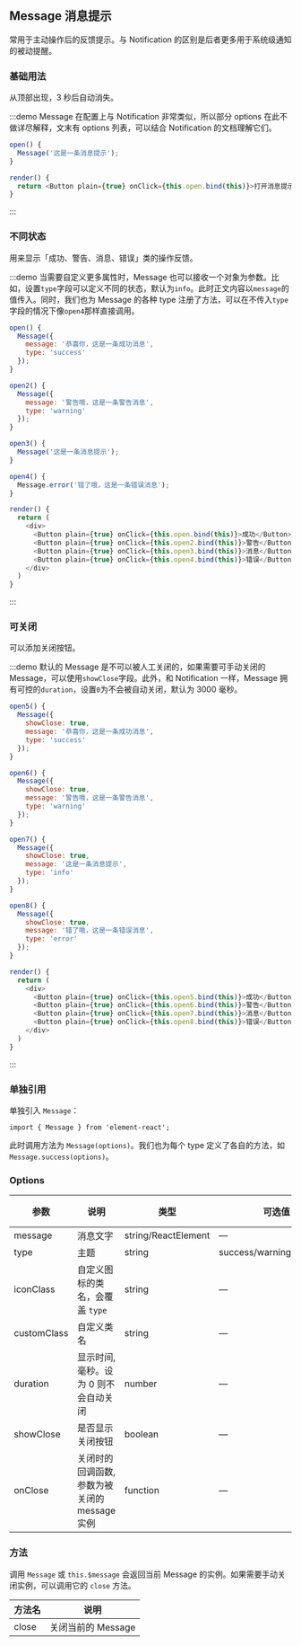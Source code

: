 ## Message 消息提示

常用于主动操作后的反馈提示。与 Notification 的区别是后者更多用于系统级通知的被动提醒。

### 基础用法

从顶部出现，3 秒后自动消失。

:::demo Message 在配置上与 Notification 非常类似，所以部分 options 在此不做详尽解释，文末有 options 列表，可以结合 Notification 的文档理解它们。

```js
open() {
  Message('这是一条消息提示');
}

render() {
  return <Button plain={true} onClick={this.open.bind(this)}>打开消息提示</Button>
}
```
:::

### 不同状态

用来显示「成功、警告、消息、错误」类的操作反馈。

:::demo 当需要自定义更多属性时，Message 也可以接收一个对象为参数。比如，设置`type`字段可以定义不同的状态，默认为`info`。此时正文内容以`message`的值传入。同时，我们也为 Message 的各种 type 注册了方法，可以在不传入`type`字段的情况下像`open4`那样直接调用。

```js
open() {
  Message({
    message: '恭喜你，这是一条成功消息',
    type: 'success'
  });
}

open2() {
  Message({
    message: '警告哦，这是一条警告消息',
    type: 'warning'
  });
}

open3() {
  Message('这是一条消息提示');
}

open4() {
  Message.error('错了哦，这是一条错误消息');
}

render() {
  return (
    <div>
      <Button plain={true} onClick={this.open.bind(this)}>成功</Button>
      <Button plain={true} onClick={this.open2.bind(this)}>警告</Button>
      <Button plain={true} onClick={this.open3.bind(this)}>消息</Button>
      <Button plain={true} onClick={this.open4.bind(this)}>错误</Button>
    </div>
  )
}
```
:::

### 可关闭

可以添加关闭按钮。

:::demo 默认的 Message 是不可以被人工关闭的，如果需要可手动关闭的 Message，可以使用`showClose`字段。此外，和 Notification 一样，Message 拥有可控的`duration`，设置`0`为不会被自动关闭，默认为 3000 毫秒。

```js
open5() {
  Message({
    showClose: true,
    message: '恭喜你，这是一条成功消息',
    type: 'success'
  });
}

open6() {
  Message({
    showClose: true,
    message: '警告哦，这是一条警告消息',
    type: 'warning'
  });
}

open7() {
  Message({
    showClose: true,
    message: '这是一条消息提示',
    type: 'info'
  });
}

open8() {
  Message({
    showClose: true,
    message: '错了哦，这是一条错误消息',
    type: 'error'
  });
}

render() {
  return (
    <div>
      <Button plain={true} onClick={this.open5.bind(this)}>成功</Button>
      <Button plain={true} onClick={this.open6.bind(this)}>警告</Button>
      <Button plain={true} onClick={this.open7.bind(this)}>消息</Button>
      <Button plain={true} onClick={this.open8.bind(this)}>错误</Button>
    </div>
  )
}
```
:::

### 单独引用

单独引入 `Message`：

```
import { Message } from 'element-react';
```

此时调用方法为 `Message(options)`。我们也为每个 type 定义了各自的方法，如 `Message.success(options)`。

### Options
| 参数      | 说明          | 类型      | 可选值                           | 默认值  |
|---------- |-------------- |---------- |--------------------------------  |-------- |
| message | 消息文字 | string/ReactElement | — | — |
| type | 主题 | string | success/warning/info/error | info |
| iconClass | 自定义图标的类名，会覆盖 `type` | string | — | — |
| customClass | 自定义类名 | string | — | — |
| duration | 显示时间, 毫秒。设为 0 则不会自动关闭 | number | — | 3000 |
| showClose | 是否显示关闭按钮 | boolean | — | false |
| onClose | 关闭时的回调函数, 参数为被关闭的 message 实例 | function | — | — |

### 方法
调用 `Message` 或 `this.$message` 会返回当前 Message 的实例。如果需要手动关闭实例，可以调用它的 `close` 方法。

| 方法名 | 说明 |
| ---- | ---- |
| close | 关闭当前的 Message |
